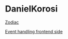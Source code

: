 # DanielKorosi
[Zodiac](https://github.com/greenfox-academy/zodiac-syllabus)

[Event handling frontend side](https://github.com/greenfox-academy/DanielKorosi/blob/master/week07/day05/image-gallery.js)

